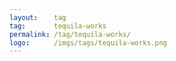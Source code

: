```yaml
---
layout:    tag
tag:       tequila-works
permalink: /tag/tequila-works/
logo:      /imgs/tags/tequila-works.png
---
```

